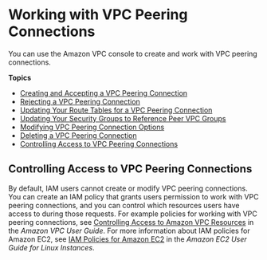 # Working with VPC Peering Connections<a name="working-with-vpc-peering"></a>

You can use the Amazon VPC console to create and work with VPC peering connections\.

**Topics**
+ [Creating and Accepting a VPC Peering Connection](create-vpc-peering-connection.md)
+ [Rejecting a VPC Peering Connection](reject-vpc-peering-connection.md)
+ [Updating Your Route Tables for a VPC Peering Connection](vpc-peering-routing.md)
+ [Updating Your Security Groups to Reference Peer VPC Groups](vpc-peering-security-groups.md)
+ [Modifying VPC Peering Connection Options](modify-peering-connections.md)
+ [Deleting a VPC Peering Connection](delete-vpc-peering-connection.md)
+ [Controlling Access to VPC Peering Connections](#vpc-peering-iam)

## Controlling Access to VPC Peering Connections<a name="vpc-peering-iam"></a>

By default, IAM users cannot create or modify VPC peering connections\. You can create an IAM policy that grants users permission to work with VPC peering connections, and you can control which resources users have access to during those requests\. For example policies for working with VPC peering connections, see [Controlling Access to Amazon VPC Resources](http://docs.aws.amazon.com/AmazonVPC/latest/UserGuide/VPC_IAM.html) in the *Amazon VPC User Guide*\. For more information about IAM policies for Amazon EC2, see [IAM Policies for Amazon EC2](http://docs.aws.amazon.com/AWSEC2/latest/UserGuide/iam-policies-for-amazon-ec2.html) in the *Amazon EC2 User Guide for Linux Instances*\. 